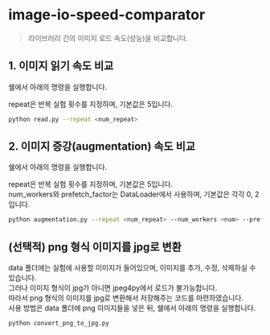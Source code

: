 # image-io-speed-comparator
> 라이브러리 간의 이미지 로드 속도(성능)을 비교합니다.

## 1. 이미지 읽기 속도 비교
쉘에서 아래의 명령을 실행합니다.

repeat은 반복 실험 횟수를 지정하며, 기본값은 5입니다.
```bash
python read.py --repeat <num_repeat>
```

## 2. 이미지 증강(augmentation) 속도 비교
쉘에서 아래의 명령을 실행합니다.

repeat은 반복 실험 횟수를 지정하며, 기본값은 5입니다.<br>
num_workers와 prefetch_factor는 DataLoader에서 사용하며, 기본값은 각각 0, 2입니다.
```bash
python augmentation.py --repeat <num_repeat> --num_workers <num> --prefetch_factor <num>
```

## (선택적) png 형식 이미지를 jpg로 변환
data 폴더에는 실험에 사용할 이미지가 들어있으며, 이미지를 추가, 수정, 삭제하실 수 있습니다.<br>
그러나 이미지 형식이 jpg가 아니면 jpeg4py에서 로드가 불가능합니다.<br>
따라서 png 형식의 이미지를 jpg로 변환해서 저장해주는 코드를 마련하였습니다.<br>
사용 방법은 data 폴더에 png 이미지들을 넣은 뒤, 쉘에서 아래의 명령을 실행합니다.
```bash
python convert_png_to_jpg.py
```
